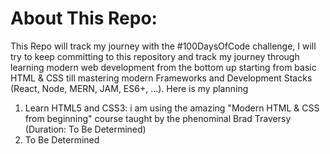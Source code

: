 # About This Repo:

This Repo will track my journey with the #100DaysOfCode challenge, I will try to keep committing to this repository and track my journey through learning modern web development from the bottom up starting from basic HTML & CSS till mastering modern Frameworks and Development Stacks (React, Node, MERN, JAM, ES6+, ...).
Here is my planning

1. Learn HTML5 and CSS3: i am using the amazing "Modern HTML & CSS from beginning" course taught by the phenominal Brad Traversy (Duration: To Be Determined)
2. To Be Determined
